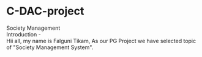 # C-DAC-project
Society Management
<br>
Introduction -
</br>
Hii all, my name is Falguni Tikam, As our PG Project we have selected topic of "Society Management System".
